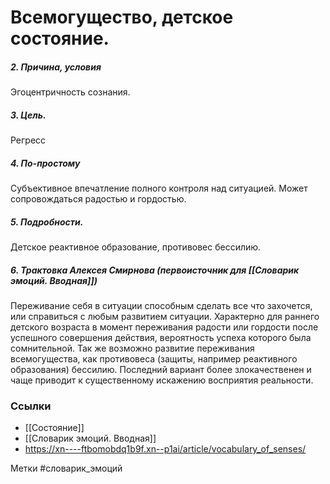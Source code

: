 


#  Всемогущество, детское состояние.

##### 2. Причина, условия
Эгоцентричность сознания.

##### 3. Цель.
Регресс

##### 4. По-простому
Субъективное впечатление полного контроля над ситуацией. Может сопровождаться радостью и гордостью.

##### 5. Подробности.
Детское реактивное образование, противовес бессилию.

##### 6. Трактовка Алексея Смирнова (первоисточник для [[Словарик эмоций. Вводная]])
Переживание себя в ситуации способным сделать все что захочется, или справиться с любым развитием ситуации. Характерно для раннего детского возраста в момент переживания радости или гордости после успешного совершения действия, вероятность успеха которого была сомнительной. Так же возможно развитие переживания всемогущества, как противовеса (защиты, например реактивного образования) бессилию. Последний вариант более злокачественен и чаще приводит к существенному искажению восприятия реальности.


### Ссылки
- [[Состояние]]
- [[Словарик эмоций. Вводная]]
- https://xn----ftbomobdq1b9f.xn--p1ai/article/vocabulary_of_senses/

Метки #словарик_эмоций 


